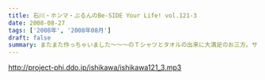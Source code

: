 ```yaml
---
title: 石川・ホンマ・ぶるんのBe-SIDE Your Life! vol.121-3
date: 2008-08-27
tags: ['2008年', '2008年08月']
draft: false
summary: またまた作っちゃいました〜〜〜のＴシャツとタオルの出来に大満足のお三方。サクッと作っているようですが、水面下の動きはいろいろあるのです。売れ残りはメンバーが買い取りっ・・・てねぇ。NAMAE
---
```


http://project-phi.ddo.jp/ishikawa/ishikawa121_3.mp3

